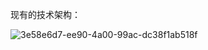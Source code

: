 现有的技术架构：


![3e58e6d7-ee90-4a00-99ac-dc38f1ab518f](https://github.com/xiyanma/blog/assets/37499101/303c98d2-e43b-4e03-8709-ca3f355721ed)
